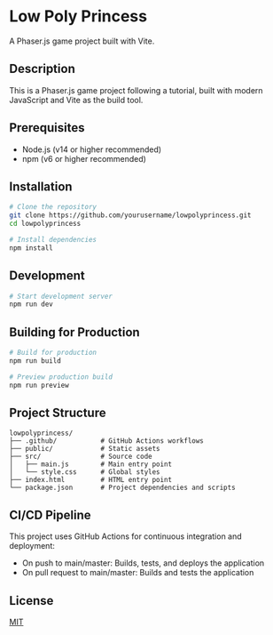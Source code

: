 # Low Poly Princess

A Phaser.js game project built with Vite.

## Description

This is a Phaser.js game project following a tutorial, built with modern JavaScript and Vite as the build tool.

## Prerequisites

- Node.js (v14 or higher recommended)
- npm (v6 or higher recommended)

## Installation

```bash
# Clone the repository
git clone https://github.com/yourusername/lowpolyprincess.git
cd lowpolyprincess

# Install dependencies
npm install
```

## Development

```bash
# Start development server
npm run dev
```

## Building for Production

```bash
# Build for production
npm run build

# Preview production build
npm run preview
```

## Project Structure

```
lowpolyprincess/
├── .github/           # GitHub Actions workflows
├── public/            # Static assets
├── src/               # Source code
│   ├── main.js        # Main entry point
│   └── style.css      # Global styles
├── index.html         # HTML entry point
└── package.json       # Project dependencies and scripts
```

## CI/CD Pipeline

This project uses GitHub Actions for continuous integration and deployment:

- On push to main/master: Builds, tests, and deploys the application
- On pull request to main/master: Builds and tests the application

## License

[MIT](LICENSE)
